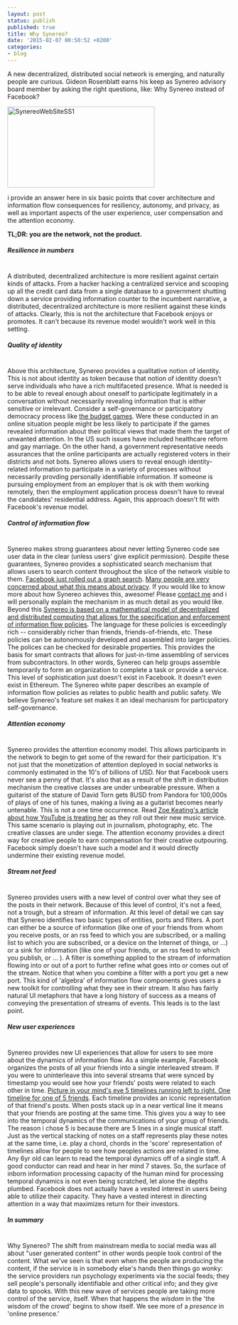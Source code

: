 ```yaml
---
layout: post
status: publish
published: true
title: Why Synereo?
date: '2015-02-07 00:50:52 +0200'
categories:
- blog
---
```

A new decentralized, distributed social network is emerging, and naturally people are curious. Gideon Rosenblatt earns his keep as Synereo advisory board member by asking the right questions, like: Why Synereo instead of Facebook?

<a href="http://blog.synereo.com/wp-content/uploads/2015/02/SynereoWebSiteSS1.jpg"><img class="  wp-image-142 aligncenter" src="http://blog.synereo.com/wp-content/uploads/2015/02/SynereoWebSiteSS1-1024x563.jpg" alt="SynereoWebSiteSS1" width="331" height="182" /></a>

i provide an answer here in six basic points that cover architecture and information flow consequences for resiliency, autonomy, and privacy, as well as important aspects of the user experience, user compensation and the attention economy.

<strong>TL;DR: you are the network, not the product.</strong>

<h5>Resilience in numbers</h5><br />
A distributed, decentralized architecture is more resilient against certain kinds of attacks. From a hacker hacking a centralized service and scooping up all the credit card data from a single database to a government shutting down a service providing information counter to the incumbent narrative, a distributed, decentralized architecture is more resilient against these kinds of attacks. Clearly, this is not the architecture that Facebook enjoys or promotes. It can't because its revenue model wouldn't work well in this setting.

<h5>Quality of identity</h5><br />
Above this architecture, Synereo provides a qualitative notion of identity. This is not about identity as token because that notion of identity doesn't serve individuals who have a rich multifaceted presence. What is needed is to be able to reveal enough about oneself to participate legitimately in a conversation without necessarily revealing information that is either sensitive or irrelevant. Consider a self-governance or participatory democracy process like <a href="http://conteneo.co/san-jose-residents-play-4th-annual-budget-games/">the budget games</a>. Were these conducted in an online situation people might be less likely to participate if the games revealed information about their political views that made them the target of unwanted attention. In the US such issues have included healthcare reform and gay marriage. On the other hand, a government representative needs assurances that the online participants are actually registered voters in their districts and not bots. Synereo allows users to reveal enough identity-related information to participate in a variety of processes without necessarily provding personally identifiable information. If someone is pursuing employment from an employer that is ok with them working remotely, then the employment application process doesn't have to reveal the candidates' residential address. Again, this approach doesn't fit with Facebook's revenue model.

<h5>Control of information flow</h5><br />
Synereo makes strong guarantees about never letting Synereo code see user data in the clear (unless users' give explicit permission). Despite these guarantees, Synereo provides a sophisticated search mechanism that allows users to search content throughout the slice of the network visible to them. <a href="https://www.facebook.com/graphsearcher">Facebook just rolled out a graph search</a>. <a href="http://www.wordstream.com/blog/ws/2013/10/24/">Many people are very concerned about what this means about privacy</a>. If you would like to know more about how Synereo achieves this, awesome! Please <a href="mailto://greg@synereo.com">contact me</a> and i will personally explain the mechanism in as much detail as you would like. Beyond this <a href="http://ctp.di.fct.unl.pt/SLMC/">Synereo is based on a mathematical model of decentralized and distributed computing that allows for the specification and enforcement of information flow policies</a>. The language for these policies is exceedingly rich -- considerably richer than friends, friends-of-friends, etc. These policies can be autonomously developed and assembled into larger policies. The polices can be checked for desirable properties. This provides the basis for smart contracts that allows for just-in-time assembling of services from subcontractors. In other words, Synereo can help groups assemble temporarily to form an organization to complete a task or provide a service. This level of sophistication just doesn't exist in Facebook. It doesn't even exist in Ethereum. The Synereo white paper describes an example of information flow policies as relates to public health and public safety. We believe Synereo's feature set makes it an ideal mechanism for participatory self-governance.

<h5>Attention economy</h5><br />
Synereo provides the attention economy model. This allows participants in the network to begin to get some of the reward for their participation. It's not just that the monetization of attention deployed in social networks is commonly estimated in the 10's of billions of USD. Nor that Facebook users never see a penny of that. It's also that as a result of the shift in distribution mechanism the creative classes are under unbearable pressure. When a guitarist of the stature of David Torn gets 8USD from Pandora for 100,000s of plays of one of his tunes, making a living as a guitarist becomes nearly untenable. This is not a one time occurrence. Read <a href="http://zoekeating.tumblr.com/post/108898194009/what-should-i-do-about-youtube">Zoe Keating's article about how YouTube is treating her</a> as they roll out their new music service. This same scenario is playing out in journalism, photography, etc. The creative classes are under siege. The attention economy provides a direct way for creative people to earn compensation for their creative outpouring. Facebook simply doesn't have such a model and it would directly undermine their existing revenue model.

<h5>Stream not feed</h5><br />
Synereo provides users with a new level of control over what they see of the posts in their network. Because of this level of control, it's not a feed, not a trough, but a stream of information. At this level of detail we can say that Synereo identifies two basic types of entities, ports and filters. A port can either be a source of information (like one of your friends from whom you receive posts, or an rss feed to which you are subscribed, or a mailing list to which you are subscribed, or a device on the Internet of things, or ...) or a sink for information (like one of your friends, or an rss feed to which you publish, or ... ). A filter is something applied to the stream of information flowing into or out of a port to further refine what goes into or comes out of the stream. Notice that when you combine a filter with a port you get a new port. This kind of 'algebra' of information flow components gives users a new toolkit for controlling what they see in their stream. It also has fairly natural UI metaphors that have a long history of success as a means of conveying the presentation of streams of events. This leads is to the last point.

<h5>New user experiences</h5><br />
Synereo provides new UI experiences that allow for users to see more about the dynamics of information flow. As a simple example, Facebook organizes the posts of all your friends into a single interleaved stream. If you were to uninterleave this into several streams that were synced by timestamp you would see how your friends' posts were related to each other in time. <a href="https://www.google.com/url?sa=t&rct=j&q=&esrc=s&source=web&cd=7&ved=0CEMQtwIwBg&url=http%3A%2F%2Fwww.youtube.com%2Fwatch%3Fv%3DCjSr9Iui1ko&ei=DFnVVMjbKcKtogS3m4GQBg&usg=AFQjCNG5WBNQqVeWSkJYrD_wyqgpKXW6JA&sig2=44adMKqQWhtbFDoIR0-9SQ&bvm=bv.85464276,d.cGU">Picture in your mind's eye 5 timelines running left to right. One timeline for one of 5 friends</a>. Each timeline provides an iconic representation of that friend's posts. When posts stack up in a near vertical line it means that your friends are posting at the same time. This gives you a way to see into the temporal dynamics of the communications of your group of friends. The reason i chose 5 is because there are 5 lines in a single musical staff. Just as the vertical stacking of notes on a staff represents play these notes at the same time, i.e. play a chord, chords in the 'score' representation of timelines allow for people to see how peoples actions are related in time. Any 6yr old can learn to read the temporal dynamics off of a single staff. A good conductor can read and hear in her mind 7 staves. So, the surface of inborn information processing capacity of the human mind for processing temporal dynamics is not even being scratched, let alone the depths plumbed. Facebook does not actually have a vested interest in users being able to utilize their capacity. They have a vested interest in directing attention in a way that maximizes return for their investors.

<h5>In summary</h5><br />
Why Synereo? The shift from mainstream media to social media was all about "user generated content" in other words people took control of the content. What we've seen is that even when the people are producing the content, if the service is in somebody else's hands then things go wonky: the service providers run psychology experiments via the social feeds; they sell people's personally identifiable and other critical info; and they give data to spooks. With this new wave of services people are taking more control of the service, itself. When that happens the <em>wisdom</em> in the 'the wisdom of the crowd' begins to show itself. We see more of a <em>presence</em> in 'online presence.'
